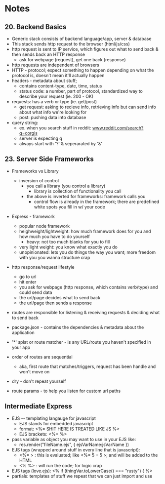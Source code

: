 # Notes

## 20. Backend Basics

* Generic stack consists of backend language/app, server & database
* This stack sends http request to the browser (html/js/css)
* http request is sent to IP service, which figures out what to send back & then sends back an HTTP response
	- ask for webpage (request), get one back (response)
* http requests are independent of browsers
* HTTP - protocol; expect something to happen depending on what the protocol is, doesn't mean it'll actually happen 
* headers - metadata about stuff; 
	- contains content-type, date, time, status
	- status code: a number, part of protocol, standardized way to describe your request (ie. 200 - OK)
* requests: has a verb or type (ie. get/post)
	- get request: asking to recieve info, retrieving info but can send info about what info we're looking for
	- post: pushing data into database
* query string:
	- ex. when you search stuff in reddit: www.reddit.com/search?q=corgis
	- server is expecting q
	- always start with '?' & seperarated by '&'

## 23. Server Side Frameworks

* Frameworks vs Library
	- inversion of control
		- you call a library (you control a library)
			- library is collection of functionality you call
		- the above is inverted for frameworks: framework calls you
			- control flow is already in the framework; there are predefined white spots you fill in w/ your code
* Express - framework
	- popular node framework
	- heighweight/lightweight: how much framework does for you and how much you have to do yourself
		- heavy: not too much blanks for you to fill
	- very light weight: you know what exactly you do
	- unopinionated: lets you do things the way you want; more freedom with you you wanna structure crap
* http response/request lifestyle
	- go to url
	- hit enter
	- you ask for webpage (http response, which contains verb/type) and could send data
	- the url/page decides what to send back
	- the url/page then sends a response

* routes are responsible for listening & receiving requests & deciding what to send back

* package.json - contains the dependencies & metadata about the application

* '*' splat or route matcher - is any URL/route you haven't specified in your app

* order of routes are sequential
	- aka, first route that matches/triggers, request has been handle and won't move on
* dry - don't repeat yourself
* route params - to help you listen for custom url paths

## Intermediate Express
* EJS -- templating langauge for javascript
	- EJS stands for embedded javascript
	- format: <%= SHIT HERE IS TREATED LIKE JS %>
	- EJS brackets: <%= %>
* pass variable as object you may want to use in your EJS like:
	- res.render("fileName.ejs", { ejsVarName:jsVarName })
* EJS tags (wrapped around stuff in every line that is javascript):
	- <%= > : this is evaluated; like <%= 5 + 5 >; and will be added to the HTML
	- <% %> : will run the code; for logic crap
* EJS tags (love.ejs):
	<% if (thingVar.toLowerCase() === "rusty") { %>
* partials: templates of stuff we repeat that we can just import and use
